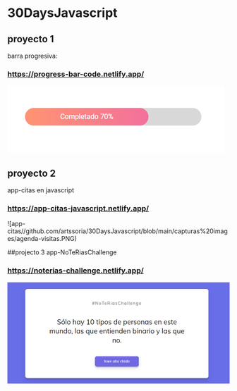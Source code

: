 # 30DaysJavascript

## proyecto 1 
barra progresiva:
### https://progress-bar-code.netlify.app/
![progress-bar](https://github.com/artssoria/30DaysJavascript/blob/main/capturas%20images/progress-bar.PNG)

## proyecto 2
app-citas en javascript

### https://app-citas-javascript.netlify.app/
![app-citas//github.com/artssoria/30DaysJavascript/blob/main/capturas%20images/agenda-visitas.PNG)

##projecto 3
app-NoTeRiasChallenge

### https://noterias-challenge.netlify.app/
![risas](https://github.com/artssoria/30DaysJavascript/blob/main/capturas%20images/no-te-rias.PNG)

